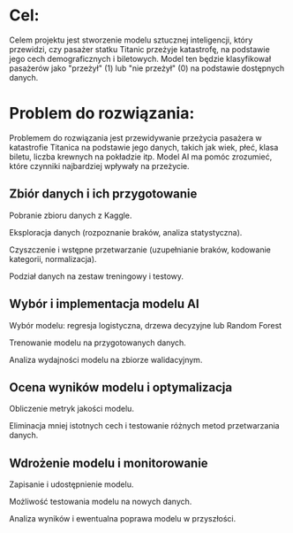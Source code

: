 # Cel:
Celem projektu jest stworzenie modelu sztucznej inteligencji, który przewidzi, czy pasażer statku Titanic przeżyje katastrofę, na podstawie jego cech demograficznych i biletowych. Model ten będzie klasyfikował pasażerów jako "przeżył" (1) lub "nie przeżył" (0) na podstawie dostępnych danych.

# Problem do rozwiązania:
Problemem do rozwiązania jest przewidywanie przeżycia pasażera w katastrofie Titanica na podstawie jego danych, takich jak wiek, płeć, klasa biletu, liczba krewnych na pokładzie itp. Model AI ma pomóc zrozumieć, które czynniki najbardziej wpływały na przeżycie.

## Zbiór danych i ich przygotowanie
Pobranie zbioru danych z Kaggle.

Eksploracja danych (rozpoznanie braków, analiza statystyczna).

Czyszczenie i wstępne przetwarzanie (uzupełnianie braków, kodowanie kategorii, normalizacja).

Podział danych na zestaw treningowy i testowy.

## Wybór i implementacja modelu AI
Wybór modelu: regresja logistyczna, drzewa decyzyjne lub Random Forest

Trenowanie modelu na przygotowanych danych.

Analiza wydajności modelu na zbiorze walidacyjnym.

## Ocena wyników modelu i optymalizacja
Obliczenie metryk jakości modelu.

Eliminacja mniej istotnych cech i testowanie różnych metod przetwarzania danych.

## Wdrożenie modelu i monitorowanie
Zapisanie i udostępnienie modelu.

Możliwość testowania modelu na nowych danych.

Analiza wyników i ewentualna poprawa modelu w przyszłości.


